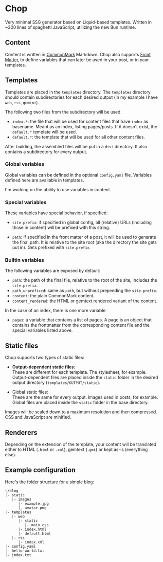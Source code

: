 # Chop

Very minimal SSG generator based on Liquid-based templates. Written in ~300 lines of spaghetti JavaScript, utilizing the new Bun runtime.

## Content

Content is written in [CommonMark](https://commonmark.org/) Markdown. Chop also supports [Front Matter](https://jekyllrb.com/docs/front-matter/), to define variables that can later be used in your post, or in your templates.

## Templates

Templates are placed in the `templates` directory. The `templates` directory should contain subdirectories for each desired output (in my example I have `web`, `rss`, `gemini`).

The following two files from the subdirectory will be used:

- `index.*`: the file that will be used for content files that have `index` as basename. Meant as an index, listing pages/posts. If it doesn't exist, the `default.*` template will be used.
- `default.*`: the template that will be used for all other content files.

After building, the assembled files will be put in a `dist` directory. It also contains a subdirectory for every output.

### Global variables

Global variables can be defined in the optional `config.yaml` file. Variables defined here are available in templates.

I'm working on the ability to use variables in content.

### Special variables

These variables have special behavior, if specified:

- `site.prefix`: if specified in global config, all (relative) URLs (including those in content) will be prefixed with this string.

- `path`: if specified in the front matter of a post, it will be used to generate the final path. It is relative to the site root (aka the directory the site gets put in). Gets prefixed with `site.prefix`.

### Builtin variables

The following variables are exposed by default:

- `path`: the path of the final file, relative to the root of the site, includes the `site.prefix`.
- `path_unprefixed`: same as `path`, but without prepending the `site.prefix`.
- `content`: the plain CommonMark content.
- `content_rendered`: the HTML or gemtext rendered variant of the content.

In the case of an index, there is one more variable:

- `pages`: a variable that contains a list of pages. A page is an object that contains the frontmatter from the corresponding content file and the special variables listed above.

## Static files

Chop supports two types of static files:

- **Output-dependent static files**:  
  These are different for each template. The stylesheet, for example. Output-dependent files are placed inside the `static` folder in the desired output directory (`templates/OUTPUT/static`).

- Global static files:  
  These are the same for every output. Images used in posts, for example. Global files are placed inside the `static` folder in the base directory.

Images will be scaled down to a maximum resolution and then compressed. CSS and JavaScript are minified.

## Renderers

Depending on the extension of the template, your content will be translated either to HTML (`.html` or `.xml`), gemtext (`.gmi`) or kept as-is (everything else).

## Example configuration

Here's the folder structure for a simple blog:

```tree
~/blog
|- static
   |- images
      |- example.jpg
      |- avatar.png
|- templates
   |- web
      |- static
         |- main.css
      |- index.html
      |- default.html
   |- rss
      |- index.xml
|- config.yaml
|- hello-world.txt
|- index.txt
```
